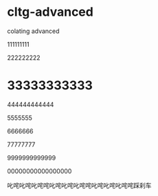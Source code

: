 # cltg-advanced
colating advanced

111111111

222222222

# 33333333333

444444444444

5555555

6666666

77777777

9999999999999

00000000000000000

叱咤叱咤叱咤咤叱咤叱咤叱咤咤叱咤叱咤叱咤咤踩刹车
